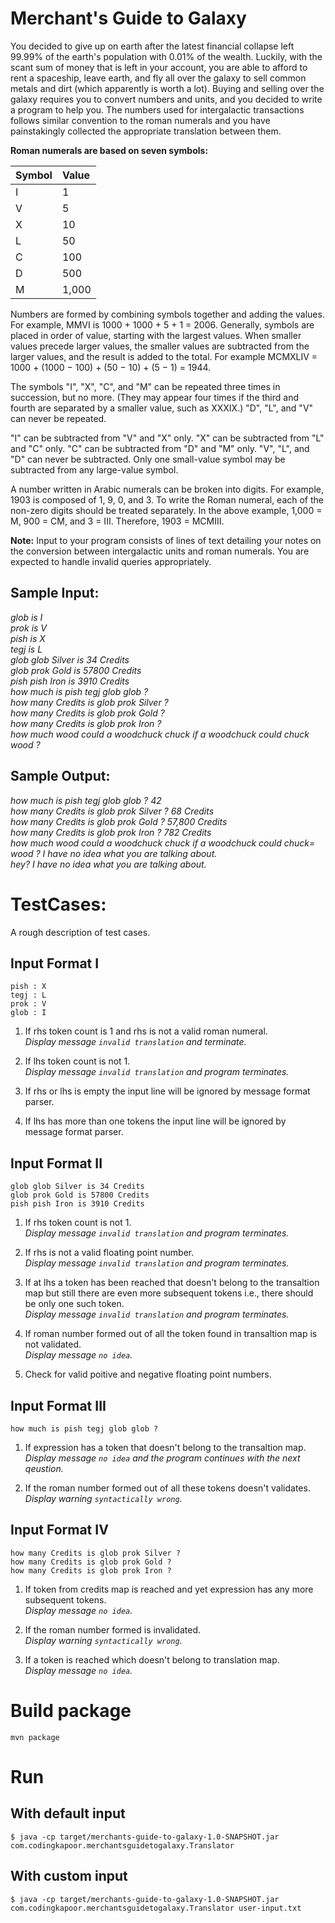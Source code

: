 # Merchant's Guide to Galaxy

You decided to give up on earth after the latest financial collapse left 99.99% of the earth's population with 0.01% of the wealth. Luckily, with the scant sum of money that is left in your account, you are able to afford to rent a spaceship, leave earth, and fly all over the galaxy to sell common metals and dirt (which apparently is worth a lot). Buying and selling over the galaxy requires you to convert numbers and units, and you decided to write a program to help you. The numbers used for intergalactic transactions follows similar convention to the roman numerals and you have painstakingly collected the appropriate translation between them. 

**Roman numerals are based on seven symbols:**

| Symbol | Value |
|:-------|:------|
| I | 1 |
| V | 5 |
| X | 10 |
| L | 50 |
| C | 100 |
| D | 500 |
| M | 1,000 |


Numbers are formed by combining symbols together and adding the values. For example, MMVI is 1000 + 1000 + 5 + 1 = 2006. Generally, symbols are placed in order of value, starting with the largest values. When smaller values precede larger values, the smaller values are subtracted from the larger values, and the result is added to the total. For example MCMXLIV = 1000 + (1000 − 100) + (50 − 10) + (5 − 1) = 1944.

The symbols "I", "X", "C", and "M" can be repeated three times in succession, but no more. (They may appear four times if the third and fourth are separated by a smaller value, such as XXXIX.) "D", "L", and "V" can never be repeated.

"I" can be subtracted from "V" and "X" only. "X" can be subtracted from "L" and "C" only. "C" can be subtracted from "D" and "M" only. "V", "L", and "D" can never be subtracted.
Only one small-value symbol may be subtracted from any large-value symbol.

A number written in Arabic numerals can be broken into digits. For example, 1903 is composed of 1, 9, 0, and 3. To write the Roman numeral, each of the non-zero digits should be treated separately. In the above example, 1,000 = M, 900 = CM, and 3 = III. Therefore, 1903 = MCMIII.

**Note:** Input to your program consists of lines of text detailing your notes on the conversion between intergalactic units and roman numerals. You are expected to handle invalid queries appropriately.

## Sample Input:

*glob is I*<br/>
*prok is V*<br/>
*pish is X*<br/>
*tegj is L*<br/>
*glob glob Silver is 34 Credits*<br/>
*glob prok Gold is 57800 Credits*<br/>
*pish pish Iron is 3910 Credits*<br/>
*how much is pish tegj glob glob ?*<br/>
*how many Credits is glob prok Silver ?*<br/>
*how many Credits is glob prok Gold ?*<br/>
*how many Credits is glob prok Iron ?*<br/>
*how much wood could a woodchuck chuck if a woodchuck could chuck wood ?*<br/>

## Sample Output:

*how much is pish tegj glob glob ? 42*<br/>
*how many Credits is glob prok Silver ? 68 Credits*<br/>
*how many Credits is glob prok Gold ? 57,800 Credits*<br/>
*how many Credits is glob prok Iron ? 782 Credits*<br/>
*how much wood could a woodchuck chuck if a woodchuck could chuck= wood ? I have no idea what you are talking about.*<br/>
*hey? I have no idea what you are talking about.*<br/>

# TestCases: 
A rough description of test cases.

## Input Format I
```
pish : X
tegj : L
prok : V
glob : I
```

1. If rhs token count is 1 and rhs is not a valid roman numeral.<br/>
*Display message `invalid translation` and terminate.*

2. If lhs token count is not 1.<br/>
*Display message `invalid translation` and program terminates.*

3. If rhs or lhs is empty the input line will be ignored by message format parser.

4. If lhs has more than one tokens the input line will be ignored by message format parser.

## Input Format II
```
glob glob Silver is 34 Credits
glob prok Gold is 57800 Credits
pish pish Iron is 3910 Credits
```

1. If rhs token count is not 1.<br/>
*Display message `invalid translation` and program terminates.*

2. If rhs is not a valid floating point number.<br/>
*Display message `invalid translation` and program terminates.*

3. If at lhs a token has been reached that doesn't belong to the transaltion map but still there are even more subsequent tokens i.e., there should be only one such token.<br/>
*Display message `invalid translation` and program terminates.*

4. If roman number formed out of all the token found in transaltion map is not validated.<br/>
*Display message `no idea`.*

5. Check for valid poitive and negative floating point numbers.

## Input Format III
```
how much is pish tegj glob glob ?
```
1. If expression has a token that doesn't belong to the transaltion map.<br/>
*Display message `no idea` and the program continues with the next qeustion.*

2. If the roman number formed out of all these tokens doesn't validates.<br/>
*Display warning `syntactically wrong`.*

## Input Format IV
```
how many Credits is glob prok Silver ?
how many Credits is glob prok Gold ?
how many Credits is glob prok Iron ?
```

1. If token from credits map is reached and yet expression has any more subsequent tokens.<br/>
*Display message `no idea`.*

2. If the roman number formed is invalidated.<br/>
*Display warning `syntactically wrong`.*

3. If a token is reached which doesn't belong to translation map.<br/>
*Display message `no idea`.*

# Build package
```
mvn package
```

# Run

## With default input
```
$ java -cp target/merchants-guide-to-galaxy-1.0-SNAPSHOT.jar com.codingkapoor.merchantsguidetogalaxy.Translator
```

## With custom input
```
$ java -cp target/merchants-guide-to-galaxy-1.0-SNAPSHOT.jar com.codingkapoor.merchantsguidetogalaxy.Translator user-input.txt
```

